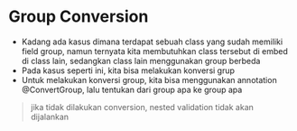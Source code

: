 # Group Conversion
* Kadang ada kasus dimana terdapat sebuah class yang sudah memiliki field group, namun ternyata kita membutuhkan class tersebut di embed di class lain, sedangkan class lain menggunakan group berbeda
* Pada kasus seperti ini, kita bisa melakukan konversi grup
* Untuk melakukan konversi group, kita bisa menggunakan annotation @ConvertGroup, lalu tentukan dari group apa ke group apa

> jika tidak dilakukan conversion, nested validation tidak akan dijalankan